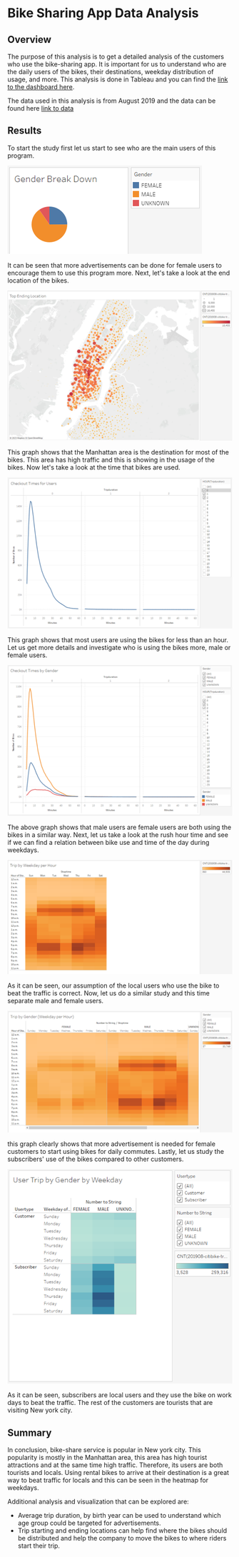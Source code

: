 # Bike Sharing App Data Analysis

## Overview
The purpose of this analysis is to get a detailed analysis of the customers who use the bike-sharing app. It is important for us to understand who are the daily users of the bikes, their destinations, weekday distribution of usage, and more. This analysis is done in Tableau and you can find the [link to the dashboard here](https://public.tableau.com/app/profile/roza7019/viz/challenge1_16795182396430/NYCBikeShareing?publish=yes "link to dashboard").

The data used in this analysis is from August 2019 and the data can be found here [link to data](https://citibikenyc.com/system-data "link to data")


## Results
To start the study first let us start to see who are the main users of this program.

![Gender Break Down](Images/Gender_Break_Down.PNG)

It can be seen that more advertisements can be done for female users to encourage them to use this program more. Next, let's take a look at the end location of the bikes.

![Top Ending Location](Images/Top_Ending_Location.PNG)

This graph shows that the Manhattan area is the destination for most of the bikes. This area has high traffic and this is showing in the usage of the bikes. Now let's take a look at the time that bikes are used.

![Checkout Times for user](Images/Checkout_Times_for_users.PNG)

This graph shows that most users are using the bikes for less than an hour. Let us get more details and investigate who is using the bikes more, male or female users.

![Checkout times by Gender](Images/Checkout_times_by_Gender.PNG)

The above graph shows that male users are female users are both using the bikes in a similar way. Next, let us take a look at the rush hour time and see if we can find a relation between bike use and time of the day during weekdays.

![Trip by Weekday per Hour](Images/Trip_by_Weekday_per_Hour.PNG)

As it can be seen, our assumption of the local users who use the bike to beat the traffic is correct. Now, let us do a similar study and this time separate male and female users.

![Trip by gender](Images/Trip_by_gender.PNG)

this graph clearly shows that more advertisement is needed for female customers to start using bikes for daily commutes. Lastly, let us study the subscribers' use of the bikes compared to other customers.

![User Trip by Gender by Weekday](Images/User_Trip_by_Gender_by_Weekday.PNG)

As it can be seen, subscribers are local users and they use the bike on work days to beat the traffic. The rest of the customers are tourists that are visiting New york city.


## Summary

In conclusion, bike-share service is popular in New york city. This popularity is mostly in the Manhattan area, this area has high tourist attractions and at the same time high traffic. Therefore, its users are both tourists and locals. Using rental bikes to arrive at their destination is a great way to beat traffic for locals and this can be seen in the heatmap for weekdays.

Additional analysis and visualization that can be explored are:

  - Average trip duration, by birth year can be used to understand which age group could be targeted for advertisements.
  - Trip starting and ending locations can help find where the bikes should be distributed and help the company to move the bikes to where riders start their trip.


